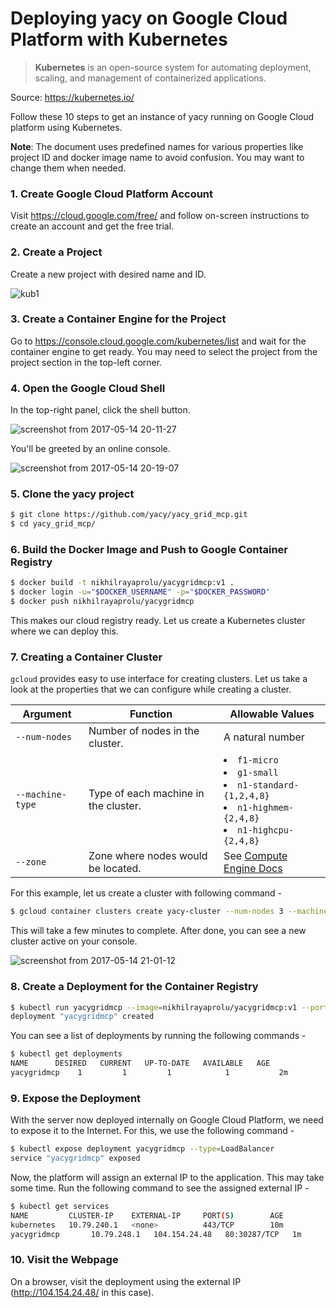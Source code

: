 # Deploying yacy on Google Cloud Platform with Kubernetes
> **Kubernetes** is an open-source system for automating deployment, scaling, and management of containerized applications.

Source: https://kubernetes.io/

Follow these 10 steps to get an instance of yacy running on Google Cloud platform using Kubernetes.

**Note**: The document uses predefined names for various properties like project ID and docker image name to avoid confusion. You may want to change them when needed.

### 1. Create Google Cloud Platform Account
Visit https://cloud.google.com/free/ and follow on-screen instructions to create an account and get the free trial.

### 2. Create a Project
Create a new project with desired name and ID.

![kub1](https://cloud.githubusercontent.com/assets/10860278/26034852/c7ff5cac-38e0-11e7-92fb-1fa711a4c05c.png)

### 3. Create a Container Engine for the Project
Go to https://console.cloud.google.com/kubernetes/list and wait for the container engine to get ready. You may need to select the project from the project section in the top-left corner.

### 4. Open the Google Cloud Shell
In the top-right panel, click the shell button.

![screenshot from 2017-05-14 20-11-27](https://cloud.githubusercontent.com/assets/10860278/26034895/9703f85a-38e1-11e7-8dc1-81e38a5205d0.png)

You'll be greeted by an online console.

![screenshot from 2017-05-14 20-19-07](https://cloud.githubusercontent.com/assets/10860278/26034960/a8147dbc-38e2-11e7-87a1-b9fef076ee6f.png)

### 5. Clone the yacy project
```sh
$ git clone https://github.com/yacy/yacy_grid_mcp.git
$ cd yacy_grid_mcp/
```

### 6. Build the Docker Image and Push to Google Container Registry
```sh
$ docker build -t nikhilrayaprolu/yacygridmcp:v1 .
$ docker login -u="$DOCKER_USERNAME" -p="$DOCKER_PASSWORD"
$ docker push nikhilrayaprolu/yacygridmcp
```
This makes our cloud registry ready. Let us create a Kubernetes cluster where we can deploy this.

### 7. Creating a Container Cluster
`gcloud` provides easy to use interface for creating clusters. Let us take a look at the properties that we can configure while creating a cluster.

| Argument | Function | Allowable Values |
|-------------|------------|----------------------|
| `--num-nodes` | Number of nodes in the cluster. | A natural number |
| `--machine-type` | Type of each machine in the cluster. | <li> `f1-micro` <li> `g1-small` <li> `n1-standard-{1,2,4,8}` <li> `n1-highmem-{2,4,8}` <li> `n1-highcpu-{2,4,8}` |
| `--zone` | Zone where nodes would be located. | See [Compute Engine Docs](https://cloud.google.com/compute/docs/regions-zones/regions-zones) |

For this example, let us create a cluster with following command - 
```sh
$ gcloud container clusters create yacy-cluster --num-nodes 3 --machine-type n1-standard-1 --zone us-central1-c
```
This will take a few minutes to complete. After done, you can see a new cluster active on your console.

![screenshot from 2017-05-14 21-01-12](https://cloud.githubusercontent.com/assets/10860278/26035369/91ec2912-38e8-11e7-9827-8052896ed842.png)

### 8. Create a Deployment for the Container Registry
```sh
$ kubectl run yacygridmcp --image=nikhilrayaprolu/yacygridmcp:v1 --port=8100
deployment "yacygridmcp" created
```
You can see a list of deployments by running the following commands - 
```sh
$ kubectl get deployments
NAME      DESIRED   CURRENT   UP-TO-DATE   AVAILABLE   AGE
yacygridmcp    1         1         1            1           2m
```
### 9. Expose the Deployment
With the server now deployed internally on Google Cloud Platform, we need to expose it to the Internet. For this, we use the following command - 
```sh
$ kubectl expose deployment yacygridmcp --type=LoadBalancer
service "yacygridmcp" exposed
```
Now, the platform will assign an external IP to the application. This may take some time. Run the following command to see the assigned external IP - 
```sh
$ kubectl get services
NAME         CLUSTER-IP    EXTERNAL-IP     PORT(S)        AGE
kubernetes   10.79.240.1   <none>          443/TCP        10m
yacygridmcp       10.79.248.1   104.154.24.48   80:30287/TCP   1m
```

### 10. Visit the Webpage
On a browser, visit the deployment using the external IP (http://104.154.24.48/ in this case).
